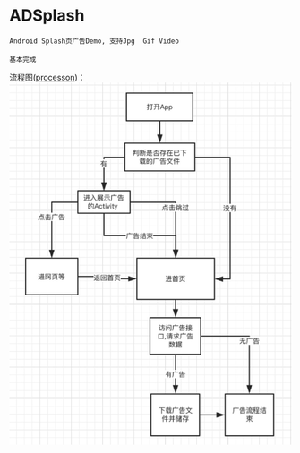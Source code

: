 # ADSplash
    Android Splash页广告Demo, 支持Jpg  Gif Video
    
    基本完成
    
 
    
    
 流程图([processon](https://www.processon.com/))：![流程图](/imgs/flowchart.jpg)
 

